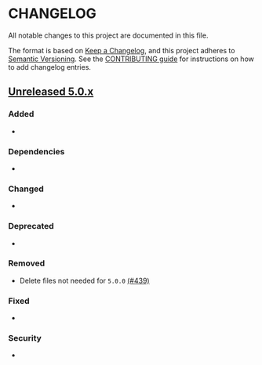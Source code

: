 # CHANGELOG

All notable changes to this project are documented in this file.

The format is based on [Keep a Changelog](https://keepachangelog.com/en/1.0.0/), and this project adheres to [Semantic Versioning](https://semver.org/spec/v2.0.0.html). See the [CONTRIBUTING guide](./CONTRIBUTING.md#Changelog) for instructions on how to add changelog entries.

## [Unreleased 5.0.x]

### Added
- 

### Dependencies
- 

### Changed
- 

### Deprecated
- 

### Removed
- Delete files not needed for `5.0.0` [(#439)](https://github.com/wazuh/wazuh-indexer-plugins/pull/439)

### Fixed
- 

### Security
- 

[Unreleased 5.0.x]: https://github.com/wazuh/wazuh-indexer-plugins/compare/main...main
